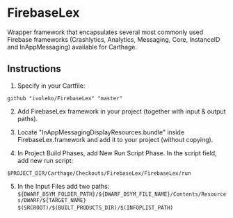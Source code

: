 # FirebaseLex
Wrapper framework that encapsulates several most commonly used Firebase frameworks (Crashlytics, Analytics, Messaging, Core, InstanceID and InAppMessaging) available for Carthage.

## Instructions
1. Specify in your Cartfile:
```
github "ivoleko/FirebaseLex" "master"
```
2. Add FirebaseLex framework in your project (together with input & output paths).

3. Locate "InAppMessagingDisplayResources.bundle" inside FirebaseLex.framework and add it to your project (without copying).

4. In Project Build Phases, add New Run Script Phase. In the script field, add new run script:
```
$PROJECT_DIR/Carthage/Checkouts/FirebaseLex/FirebaseLex/run
```
5. In the Input Files add two paths:
```${DWARF_DSYM_FOLDER_PATH}/${DWARF_DSYM_FILE_NAME}/Contents/Resources/DWARF/${TARGET_NAME}```
```$(SRCROOT)/$(BUILT_PRODUCTS_DIR)/$(INFOPLIST_PATH)```

